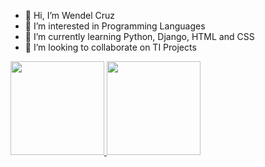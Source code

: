 
- 👋 Hi, I’m Wendel Cruz
- 👀 I’m interested in Programming Languages
- 🌱 I’m currently learning Python, Django, HTML and CSS
- 💞️ I’m looking to collaborate on TI Projects


<div>
<a href="https://github.com/WendelNCruz">
<img height="150em" src="https://github-readme-stats.vercel.app/api?username=WendelNCruz&theme=blue-green&show_icons=true"/>
<img height="150em" src="https://github-readme-stats.vercel.app/api/top-langs/?username=WendelNCruz"/>
</div>


<!---

--->
